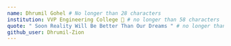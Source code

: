 ```yaml
---
name: Dhrumil Gohel # No longer than 28 characters
institution: VVP Engineering College 🚩 # no longer than 58 characters
quote: " Soon Reality Will Be Better Than Our Dreams " # no longer than 100 characters, avoid using quotes(") to guarantee the format remains the same.
github_user: Dhrumil-Zion
---
```

